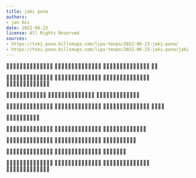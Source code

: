 ```yaml
---
title: jaki pona
authors:
- jan Osi
date: 2022-06-23
license: All Rights Reserved
sources:
- https://toki.pona.billsmugs.com/lipu-tenpo/2022-06-23-jaki-pona/
- https://toki.pona.billsmugs.com/lipu-tenpo/2022-06-23-jaki-pona/jaki-pona.pdf
---
```


󱥁󱤧󱤬󱦝󱤐󱤧󱥔󱤂󱦜󱥆󱤧󱤍󱦜󱤌
󱤧󱥈󱤡󱥁󱤧󱤍󱦜󱥨󱤮󱤴󱤡󱥆󱤧󱤘
󱥔󱤀󱦜󱤐󱥍󱤮󱤑󱥳󱤧󱤘󱥔󱤼󱥩󱤮
󱤑󱤆

󱤴󱤙󱤎󱥠󱤡󱤴󱥎󱥔󱥧󱤃󱥍󱥠󱥔󱤬
󱤰󱤄󱦜󱥫󱤡󱤴󱤮󱤉󱥭󱥈󱤇󱥭󱥉󱥣
󱤇󱤌󱤨󱤐󱦜󱥠󱤬󱤪󱥁󱤧󱥠󱤴󱦜󱥆
󱤧󱤘󱤍󱥩󱤑󱤼󱦜󱥨󱥆󱤧󱥔󱥩󱤴

󱤌󱤧󱥔󱥩󱤮󱤴󱤡󱥆󱤧󱥌󱤂󱤉
󱥡󱥁󱦝󱤌󱥁󱤧󱥔󱦜󱥨󱤌󱤧󱤍󱤡󱥆
󱤧󱥌󱤂󱤉󱥡󱥁󱦝󱤌󱥁󱤧󱤍󱥩󱤮

󱥭󱥉󱥣󱤧󱤐󱤼󱥩󱤑󱤼󱦜󱥫󱤡󱤝󱥚
󱥧󱥊󱥶󱥆󱤧󱥪󱥨󱦜󱥫󱤆󱤡󱥆󱤧󱤝
󱤍󱤇󱤝󱥍󱥉󱤰󱥗󱤼󱦜󱥨󱥭󱥁󱤧󱤘
󱥔󱥩󱤮󱤴

󱥫󱤊󱥪󱤧󱤫󱤉󱤛󱥍󱥏󱥲

󱤑󱤼󱤧󱤓󱤂󱤉󱥭󱤡󱥭󱥍󱤑󱥶󱤧󱤍
󱥩󱤮󱦜󱥨󱥞󱥡󱤂󱤉󱥁󱤡󱥭󱥁󱤧󱤘
󱥔󱥩󱤮󱦜󱥆󱤧󱥈󱤨󱦜󱥨󱥆󱤧󱥵

󱤴󱤼󱤧󱤖󱤓󱤉󱤌󱤼󱥧󱤰󱥜󱦜󱤜󱤰
󱤞󱤧󱥔󱦜󱥛󱥍󱤗󱥣󱤧󱥔󱥉󱦜󱥨󱤴
󱤼󱤧󱥷󱤈󱤉󱤰󱥜󱥩󱤑󱤄

󱥑󱥍󱥃󱤼󱤧󱤍󱤼󱥩󱤴󱤀󱦜󱥨󱤩󱥍
󱥭󱥑󱤧󱤘󱥔󱤼󱥩󱤮󱤴󱦜󱥣󱤡󱤐󱤇
󱥪󱤦󱤛󱤧󱤥󱤉󱥆

󱤴󱥡󱤂󱤉󱥁󱦝󱥠󱥁󱤧󱤖󱥔󱥧󱥠󱤍
󱤬󱥆󱦜󱥆󱤧󱥔󱥩󱤮󱤇󱥙󱦜󱥠󱤬󱥟
󱤧󱥶󱤡󱥆󱤧󱥔󱤼󱤇󱥔󱤨󱤇󱥙󱥩󱥞
󱦜󱤴󱥡󱤉󱤌󱦜󱤑󱤆󱤧󱥡󱤉󱤌󱤆